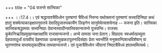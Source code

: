 +++
title = "04 यजन्ते सात्त्विका"

+++
।।17.4।। एवं श्रद्धायाश्त्रैविध्येन पुरुषाणां त्रैविध्यं निरुप्य
यथोक्तानां पुरुषाणां सत्त्वादिनिष्ठा कथं ज्ञातुं
शक्येत्याकाङ्क्षापनुपत्तये देवादिपूजारुपकार्येण लिङ्गेन
सानुमेयेत्याशयेनाह -- यजन्त इति। सात्त्विका सात्त्विकश्रद्धामयाः
सत्त्वनिष्ठाः देवान्वस्वादीन्सात्त्विकान्यजन्ते पूजयन्ति। राजसाः
कुबेरनिऋतिप्रमुखान्यक्षरक्षांसि राजसान्यजन्ते। अन्ये तामसा जना प्रेतान्।
विप्रादयः स्वधर्मात्प्रच्युता देहपातादूर्ध्वं वायवीयं देहमापन्ना
उल्कामुखकटपूतनादिसंज्ञाः प्रेता भवन्तीति मनूक्तान्पिशाचविशेषान् वा
भूतगणांश्च सप्तमातृकादींश्च तामसान्यजन्ते। एवं पूजात्रैविध्येन जीवानां
निष्ठात्रैविध्यं ज्ञातव्यमित्यर्थः।
